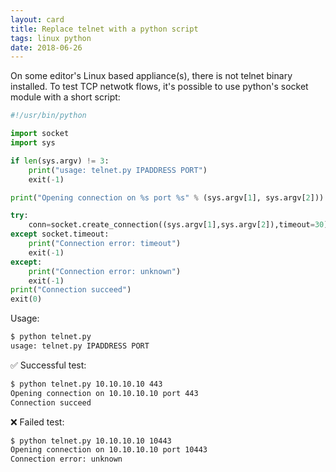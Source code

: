 ```yaml
---
layout: card
title: Replace telnet with a python script
tags: linux python
date: 2018-06-26
---
```


On some editor's Linux based appliance(s), there is not telnet binary installed. To test TCP netwotk flows, it's possible to use python's socket module with a short script:

```python
#!/usr/bin/python

import socket
import sys

if len(sys.argv) != 3:
    print("usage: telnet.py IPADDRESS PORT")
    exit(-1)

print("Opening connection on %s port %s" % (sys.argv[1], sys.argv[2]))

try:
    conn=socket.create_connection((sys.argv[1],sys.argv[2]),timeout=30)
except socket.timeout:
    print("Connection error: timeout")
    exit(-1)
except:
    print("Connection error: unknown")
    exit(-1)
print("Connection succeed")
exit(0)
```

Usage:
```bash
$ python telnet.py
usage: telnet.py IPADDRESS PORT
```

✅ Successful test:
```bash
$ python telnet.py 10.10.10.10 443
Opening connection on 10.10.10.10 port 443
Connection succeed
```

❌ Failed test:
```bash
$ python telnet.py 10.10.10.10 10443
Opening connection on 10.10.10.10 port 10443
Connection error: unknown
```

